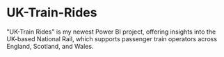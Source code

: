 # UK-Train-Rides
"UK-Train Rides" is my newest Power BI project, offering insights into the UK-based National Rail, which supports passenger train operators across England, Scotland, and Wales. 
